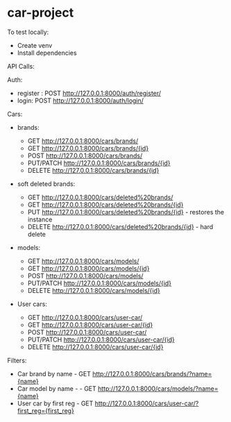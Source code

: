 # car-project

To test locally:
 - Create venv
 - Install dependencies


API Calls:

Auth:
    
 - register : POST http://127.0.0.1:8000/auth/register/
 - login: POST http://127.0.0.1:8000/auth/login/
   

 Cars:
    
- brands:

    - GET http://127.0.0.1:8000/cars/brands/
    - GET http://127.0.0.1:8000/cars/brands/{id}
    - POST http://127.0.0.1:8000/cars/brands/
    - PUT/PATCH http://127.0.0.1:8000/cars/brands/{id}
    - DELETE http://127.0.0.1:8000/cars/brands/{id}

- soft deleted brands:
    
    - GET http://127.0.0.1:8000/cars/deleted%20brands/
    - GET http://127.0.0.1:8000/cars/deleted%20brands/{id}
    - PUT http://127.0.0.1:8000/cars/deleted%20brands/{id} - restores the instance
    - DELETE http://127.0.0.1:8000/cars/deleted%20brands/{id} - hard delete

- models:

    - GET http://127.0.0.1:8000/cars/models/
    - GET http://127.0.0.1:8000/cars/models/{id}
    - POST http://127.0.0.1:8000/cars/models/
    - PUT/PATCH http://127.0.0.1:8000/cars/models/{id}
    - DELETE http://127.0.0.1:8000/cars/models/{id}

- User cars:

    - GET http://127.0.0.1:8000/cars/user-car/
    - GET http://127.0.0.1:8000/cars/user-car/{id}
    - POST http://127.0.0.1:8000/cars/user-car/
    - PUT/PATCH http://127.0.0.1:8000/cars/user-car/{id}
    - DELETE http://127.0.0.1:8000/cars/user-car/{id}


Filters:

- Car brand by name - GET http://127.0.0.1:8000/cars/brands/?name={name}
- Car model by name - - GET http://127.0.0.1:8000/cars/models/?name={name}
- User car by first reg - GET http://127.0.0.1:8000/cars/user-car/?first_reg={first_reg}
